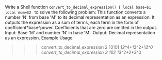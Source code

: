 Write a Shell function `convert_to_decimal_expression() {
local base=$1
local num=$2
` to solve the following problem:
This function converts a number 'N' from base 'M' to its decimal representation as an expression.
It outputs the expression as a sum of terms, each term in the form of coefficient*base^power.
Coefficients that are zero are omitted in the output.
Input: Base 'M' and number 'N' in base 'M'.
Output: Decimal representation as an expression.
Example Usage:
>>> convert_to_decimal_expression 2 10101
1*2^4+1*2^2+1*2^0
>>> convert_to_decimal_expression 3 102
1*3^2+2*3^0